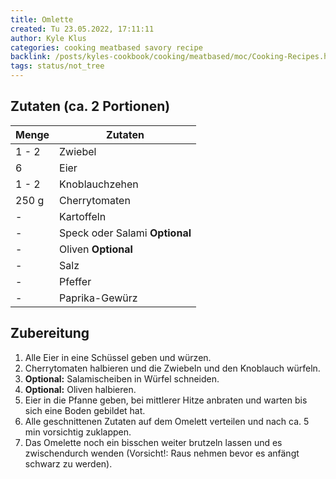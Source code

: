```yaml
---
title: Omlette
created: Tu 23.05.2022, 17:11:11
author: Kyle Klus
categories: cooking meatbased savory recipe
backlink: /posts/kyles-cookbook/cooking/meatbased/moc/Cooking-Recipes.html
tags: status/not_tree
---
```


## Zutaten (ca. 2 Portionen)

| Menge            | Zutaten                        |
| ---------------- | ------------------------------ |
| 1 - 2              | Zwiebel                        |
| 6                | Eier                           |
| 1 - 2              | Knoblauchzehen                 |
| 250 g             | Cherrytomaten                  |
| -                | Kartoffeln                     |
| -                | Speck oder Salami **Optional** |
| -                | Oliven **Optional**            |
| -                | Salz                           |
| -                | Pfeffer                        |
| -                | Paprika-Gewürz                 |

## Zubereitung

1. Alle Eier in eine Schüssel geben und würzen.
2. Cherrytomaten halbieren und die Zwiebeln und den Knoblauch würfeln.
3. **Optional:** Salamischeiben in Würfel schneiden.
4. **Optional:** Oliven halbieren.
5. Eier in die Pfanne geben, bei mittlerer Hitze anbraten und warten bis sich eine Boden gebildet hat.
6. Alle geschnittenen Zutaten auf dem Omelett verteilen und nach ca. 5 min vorsichtig zuklappen.
7. Das Omelette noch ein bisschen weiter brutzeln lassen und es zwischendurch wenden (Vorsicht!: Raus nehmen bevor es anfängt schwarz zu werden).
